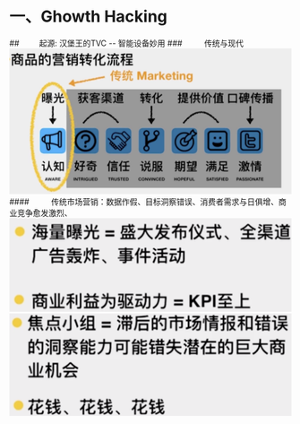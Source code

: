 
# 一、Ghowth Hacking
##&nbsp;&nbsp;&nbsp;&nbsp;&nbsp;&nbsp;&nbsp;&nbsp;&nbsp;起源: 汉堡王的TVC -- 智能设备妙用
###&nbsp;&nbsp;&nbsp;&nbsp;&nbsp;&nbsp;&nbsp;&nbsp;&nbsp;&nbsp;传统与现代![](/assets/QQ20190720-160311@2x.jpg)
####&nbsp;&nbsp;&nbsp;&nbsp;&nbsp;&nbsp;&nbsp;&nbsp;&nbsp;&nbsp;传统市场营销：数据作假、目标洞察错误、消费者需求与日俱增、商业竞争愈发激烈、
![](/assets/QQ20190720-160701@2x.png)
![](/assets/QQ20190720-160922@2x.png)


